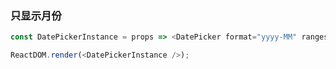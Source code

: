 ### 只显示月份

<!--start-code-->

```js
const DatePickerInstance = props => <DatePicker format="yyyy-MM" ranges={[]} />;

ReactDOM.render(<DatePickerInstance />);
```

<!--end-code-->
